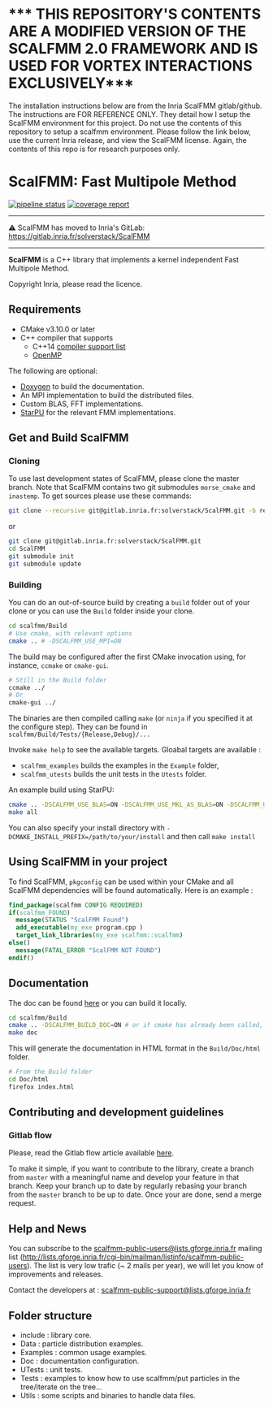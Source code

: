 # *** THIS REPOSITORY'S CONTENTS ARE A MODIFIED VERSION OF THE SCALFMM 2.0 FRAMEWORK AND IS USED FOR VORTEX INTERACTIONS EXCLUSIVELY***
The installation instructions below are from the Inria ScalFMM gitlab/github. The instructions are FOR REFERENCE ONLY. They detail how I setup the ScalFMM environment for this project.
Do not use the contents of this repository to setup a scalfmm environment. Please follow the link below, use the current Inria release, and view the ScalFMM license.
Again, the contents of this repo is for research purposes only. 


# ScalFMM: Fast Multipole Method

[![pipeline status](https://gitlab.inria.fr/solverstack/ScalFMM/badges/develop/pipeline.svg)](https://gitlab.inria.fr/solverstack/ScalFMM/commits/develop)
[![coverage report](https://gitlab.inria.fr/solverstack/ScalFMM/badges/develop/coverage.svg)](https://gitlab.inria.fr/solverstack/ScalFMM/commits/develop)

----

:warning: ScalFMM has moved to Inria's GitLab: https://gitlab.inria.fr/solverstack/ScalFMM

----

**ScalFMM** is a C++ library that implements a kernel independent Fast Multipole Method.


Copyright Inria, please read the licence.

## Requirements

  - CMake v3.10.0 or later
  - C++ compiler that supports
    - C++14 [compiler support list](http://en.cppreference.com/w/cpp/compiler_support)
    - [OpenMP](http://www.openmp.org/resources/openmp-compilers/)

The following are optional:

  - [Doxygen](http://www.stack.nl/~dimitri/doxygen/) to build the documentation.
  - An MPI implementation to build the distributed files.
  - Custom BLAS, FFT implementations.
  - [StarPU](http://starpu.gforge.inria.fr/) for the relevant FMM implementations.

## Get and Build ScalFMM

### Cloning

To use last development states of ScalFMM, please clone the master
  branch. Note that ScalFMM contains two git submodules `morse_cmake` and `inastemp`.
  To get sources please use these commands:
``` bash
git clone --recursive git@gitlab.inria.fr:solverstack/ScalFMM.git -b requested_branch
```
or
```bash
git clone git@gitlab.inria.fr:solverstack/ScalFMM.git
cd ScalFMM
git submodule init
git submodule update

``` 
### Building
You can do an out-of-source build by creating a `build` folder out of your clone or you can use the `Build`
folder inside your clone.

``` bash
cd scalfmm/Build
# Use cmake, with relevant options
cmake .. # -DSCALFMM_USE_MPI=ON
```

The build may be configured after the first CMake invocation using, for instance, `ccmake` or `cmake-gui`.

```bash
# Still in the Build folder
ccmake ../
# Or
cmake-gui ../
```

The binaries are then compiled calling `make` (or `ninja` if you specified it at the configure step).
They can be found in `scalfmm/Build/Tests/{Release,Debug}/...`

Invoke `make help` to see the available targets.
Gloabal targets are available :
* `scalfmm_examples` builds the examples in the `Example` folder,
* `scalfmm_utests` builds the unit tests in the `Utests` folder.

An example build using StarPU:

```bash
cmake .. -DSCALFMM_USE_BLAS=ON -DSCALFMM_USE_MKL_AS_BLAS=ON -DSCALFMM_USE_FFT=ON -DSCALFMM_USE_STARPU=ON
make all
```

You can also specify your install directory with `-DCMAKE_INSTALL_PREFIX=/path/to/your/install` and then
call `make install`

## Using ScalFMM in your project

To find ScalFMM, `pkgconfig` can be used within your CMake and all ScalFMM dependencies will be found automatically.
Here is an example :

```cmake
find_package(scalfmm CONFIG REQUIRED)
if(scalfmm_FOUND)
  message(STATUS "ScalFMM Found")
  add_executable(my_exe program.cpp )
  target_link_libraries(my_exe scalfmm::scalfmm)
else()
  message(FATAL_ERROR "ScalFMM NOT FOUND")
endif()
```

## Documentation
The doc can be found [here](https://solverstack.gitlabpages.inria.fr/ScalFMM/) or you can build it locally.

```bash
cd scalfmm/Build
cmake .. -DSCALFMM_BUILD_DOC=ON # or if cmake has already been called, ccmake .
make doc
```

This will generate the documentation in HTML format in the `Build/Doc/html` folder.

```bash
# From the Build folder
cd Doc/html
firefox index.html
```
## Contributing and development guidelines

### Gitlab flow

Please, read the Gitlab flow article available [here](https://docs.gitlab.com/ee/workflow/gitlab_flow.html).

To make it simple, if you want to contribute to the library, create a branch from `master` with a meaningful name and develop
your feature in that branch. Keep your branch up to date by regularly rebasing your branch from the `master` branch to be up
to date. Once your are done, send a merge request.

## Help and News

You can subscribe to the scalfmm-public-users@lists.gforge.inria.fr mailing list (http://lists.gforge.inria.fr/cgi-bin/mailman/listinfo/scalfmm-public-users). The list is very low trafic (~ 2 mails per year), we will let you know of improvements and releases.

Contact the developers at : scalfmm-public-support@lists.gforge.inria.fr

## Folder structure
  - include : library core.
  - Data : particle distribution examples.
  - Examples : common usage examples.
  - Doc : documentation configuration.
  - UTests : unit tests.
  - Tests : examples to know how to use scalfmm/put particles in the tree/iterate on the tree...
  - Utils : some scripts and binaries to handle data files.
